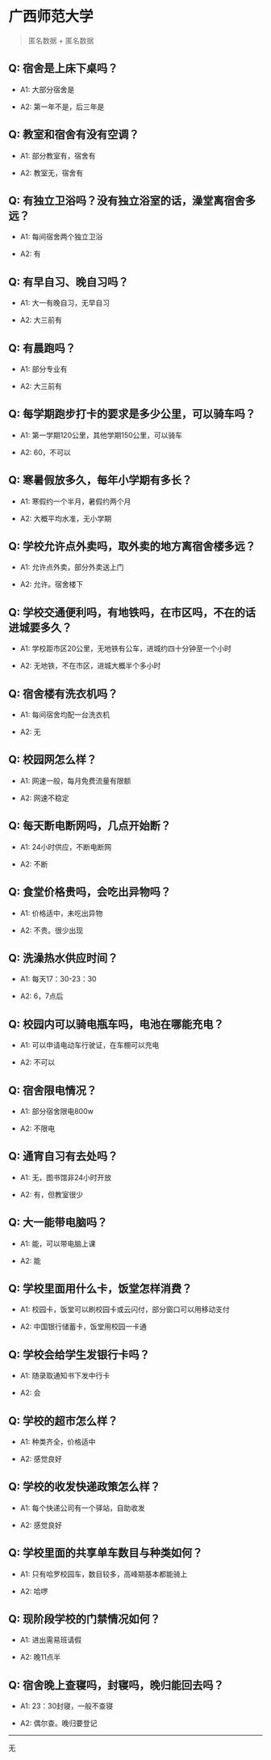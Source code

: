 # 广西师范大学

> 匿名数据 + 匿名数据

## Q: 宿舍是上床下桌吗？

- A1: 大部分宿舍是

- A2: 第一年不是，后三年是

## Q: 教室和宿舍有没有空调？

- A1: 部分教室有，宿舍有

- A2: 教室无，宿舍有

## Q: 有独立卫浴吗？没有独立浴室的话，澡堂离宿舍多远？

- A1: 每间宿舍两个独立卫浴

- A2: 有

## Q: 有早自习、晚自习吗？

- A1: 大一有晚自习，无早自习

- A2: 大三前有

## Q: 有晨跑吗？

- A1: 部分专业有

- A2: 大三前有

## Q: 每学期跑步打卡的要求是多少公里，可以骑车吗？

- A1: 第一学期120公里，其他学期150公里，可以骑车

- A2: 60，不可以

## Q: 寒暑假放多久，每年小学期有多长？

- A1: 寒假约一个半月，暑假约两个月

- A2: 大概平均水准，无小学期

## Q: 学校允许点外卖吗，取外卖的地方离宿舍楼多远？

- A1: 允许点外卖，部分外卖送上门

- A2: 允许。宿舍楼下

## Q: 学校交通便利吗，有地铁吗，在市区吗，不在的话进城要多久？

- A1: 学校距市区20公里，无地铁有公车，进城约四十分钟至一个小时

- A2: 无地铁，不在市区，进城大概半个多小时

## Q: 宿舍楼有洗衣机吗？

- A1: 每间宿舍均配一台洗衣机

- A2: 无

## Q: 校园网怎么样？

- A1: 网速一般，每月免费流量有限额

- A2: 网速不稳定

## Q: 每天断电断网吗，几点开始断？

- A1: 24小时供应，不断电断网

- A2: 不断

## Q: 食堂价格贵吗，会吃出异物吗？

- A1: 价格适中，未吃出异物

- A2: 不贵。很少出现

## Q: 洗澡热水供应时间？

- A1: 每天17：30-23：30

- A2: 6，7点后

## Q: 校园内可以骑电瓶车吗，电池在哪能充电？

- A1: 可以申请电动车行驶证，在车棚可以充电

- A2: 不可以

## Q: 宿舍限电情况？

- A1: 部分宿舍限电800w

- A2: 不限电

## Q: 通宵自习有去处吗？

- A1: 无，图书馆非24小时开放

- A2: 有，但教室很少

## Q: 大一能带电脑吗？

- A1: 能，可以带电脑上课

- A2: 能

## Q: 学校里面用什么卡，饭堂怎样消费？

- A1: 校园卡，饭堂可以刷校园卡或云闪付，部分窗口可以用移动支付

- A2: 中国银行储蓄卡，饭堂用校园一卡通

## Q: 学校会给学生发银行卡吗？

- A1: 随录取通知书下发中行卡

- A2: 会

## Q: 学校的超市怎么样？

- A1: 种类齐全，价格适中

- A2: 感觉良好

## Q: 学校的收发快递政策怎么样？

- A1: 每个快递公司有一个驿站，自助收发

- A2: 感觉良好

## Q: 学校里面的共享单车数目与种类如何？

- A1: 只有哈罗校园车，数目较多，高峰期基本都能骑上

- A2: 哈啰

## Q: 现阶段学校的门禁情况如何？

- A1: 进出需易班请假

- A2: 晚11点半

## Q: 宿舍晚上查寝吗，封寝吗，晚归能回去吗？

- A1: 23：30封寝，一般不查寝

- A2: 偶尔查。晚归要登记

***

无